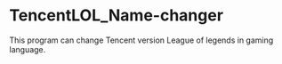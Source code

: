 # TencentLOL_Name-changer
This program can change Tencent version League of legends in gaming language.
